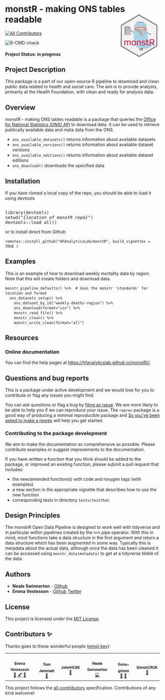 # monstR - making ONS tables readable  <a><img src='man/figures/monstR_2.png' align="right" height="139" /></a>
<!-- ALL-CONTRIBUTORS-BADGE:START - Do not remove or modify this section -->
[![All Contributors](https://img.shields.io/badge/all_contributors-6-orange.svg?style=flat-square)](#contributors-)
<!-- ALL-CONTRIBUTORS-BADGE:END -->

![R-CMD-check](https://github.com/HFAnalyticsLab/Open_data_pipelines/workflows/R-CMD-check/badge.svg)

#### Project Status: in progress
## Project Description

This package is a part of our open-source R pipeline to download and clean public data related to health and social care. The aim is to provide analysts, primarily at the Health Foundation, with clean and ready for analysis data. 

## Overview

monstR - making ONS tables readable is a package that queries the [Office for National Statistics (ONS) API](https://developer.ons.gov.uk/office-for-national-statistics-api/reference) to download data. It can be used to retrieve publically available data and meta data from the ONS.

- `ons_available_datasets()` returns information about available datasets
- `ons_available_versions()` returns information about available dataset versions
- `ons_available_editions()` returns information about available dataset editions
- `ons_download()` downloads the specified data


## Installation


If you have cloned a local copy of the repo, you should be able to load it using devtools

<pre>
<!-- use a pre to allow italics, urrgh -->
library(devtools)
setwd("<i>{location of monstR repo}</i>")
devtools::load_all()
</pre>

or to install direct from Github
```
remotes::install_github("HFAnalyticsLab/monstR", build_vignettes = TRUE )
```

## Examples

This is an example of how to download weekly mortality data by region. Note that this will create folders and download data. 

```
monstr_pipeline_defaults() %>%  # Uses the monstr 'standards' for location and format
  ons_datasets_setup() %>% 
	ons_dataset_by_id("weekly-deaths-region") %>%
	ons_download(format="csv") %>%
	monstr_read_file() %>%  
	monstr_clean() %>%
	monstr_write_clean(format="all")

```

## Resources

### Online documentation

You can find the help pages at <https://hfanalyticslab.github.io/monstR//>.

## Questions and bug reports

This is a package under active development and we would love for you to contribute or flag any issues you might find. 

You can ask questions or flag a bug by [filing an issue](https://github.com/HFAnalyticsLab/monstR/issues). We are more likely to be able to help you if we can reproduce your issue. The `reprex` package is a good way of producing a minimal reproducible package and [So you've been asked to make a reprex](https://www.jessemaegan.com/post/so-you-ve-been-asked-to-make-a-reprex/) will help you get started. 

### Contributing to the package development

We aim to make the documentation as comprehensive as possible. Please contribute examples or suggest improvements to the
documentation.

If you have written a function that you think should be added to the package, or improved an existing function, please submit a pull request that includes:

  - the new/amended function(s) with code and roxygen tags (with examples)
  - a new section in the appropriate vignette that describes how to use
    the new function
  - corresponding tests in directory `tests/testthat`.

## Design Principles

The monstrR Open Data Pipeline is designed to work well with tidyverse and in particular within pipelines created by the `%>%` pipe operator. With this in mind, most functions take a data structure in the first argument and return a data structure which has been augmented in some way. Typically this is metadata about the actual data, although once the data has been cleaned it can be accessed using `monstr_data(metadata)` to get at a tidyverse tibble of the data.


## Authors
* **Neale Swinnerton** -  [Github](https://github.com/sw1nn)
* **Emma Vestesson** -  [Github](https://github.com/emmavestesson) [Twitter](https://twitter.com/Gummifot)

## License

This project is licensed under the [MIT License](https://github.com/HFAnalyticsLab/monstR/blob/master/LICENSE).

## Contributors ✨

Thanks goes to these wonderful people ([emoji key](https://allcontributors.org/docs/en/emoji-key)):

<!-- ALL-CONTRIBUTORS-LIST:START - Do not remove or modify this section -->
<!-- prettier-ignore-start -->
<!-- markdownlint-disable -->
<table>
  <tr>
    <td align="center"><a href="https://emmavestesson.netlify.com/"><img src="https://avatars2.githubusercontent.com/u/31949401?v=4" width="100px;" alt=""/><br /><sub><b>Emma Vestesson</b></sub></a><br /><a href="#ideas-emmavestesson" title="Ideas, Planning, & Feedback">🤔</a> <a href="#content-emmavestesson" title="Content">🖋</a> <a href="https://github.com/HFAnalyticsLab/monstR/commits?author=emmavestesson" title="Documentation">📖</a></td>
    <td align="center"><a href="https://www.strategyunitwm.nhs.uk/"><img src="https://avatars1.githubusercontent.com/u/12023696?v=4" width="100px;" alt=""/><br /><sub><b>Tom Jemmett</b></sub></a><br /><a href="https://github.com/HFAnalyticsLab/monstR/issues?q=author%3Atomjemmett" title="Bug reports">🐛</a></td>
    <td align="center"><a href="https://github.com/JohnHC86"><img src="https://avatars1.githubusercontent.com/u/12610020?v=4" width="100px;" alt=""/><br /><sub><b>JohnHC86</b></sub></a><br /><a href="https://github.com/HFAnalyticsLab/monstR/issues?q=author%3AJohnHC86" title="Bug reports">🐛</a></td>
    <td align="center"><a href="http://sw1nn.com"><img src="https://avatars1.githubusercontent.com/u/373335?v=4" width="100px;" alt=""/><br /><sub><b>Neale Swinnerton</b></sub></a><br /><a href="https://github.com/HFAnalyticsLab/monstR/commits?author=sw1nn" title="Code">💻</a></td>
    <td align="center"><a href="https://github.com/fiona-grimm"><img src="https://avatars1.githubusercontent.com/u/31844347?v=4" width="100px;" alt=""/><br /><sub><b>fiona-grimm</b></sub></a><br /><a href="#ideas-fiona-grimm" title="Ideas, Planning, & Feedback">🤔</a> <a href="#design-fiona-grimm" title="Design">🎨</a></td>
    <td align="center"><a href="https://github.com/SimonCRUK"><img src="https://avatars2.githubusercontent.com/u/58686505?v=4" width="100px;" alt=""/><br /><sub><b>SimonCRUK</b></sub></a><br /><a href="https://github.com/HFAnalyticsLab/monstR/issues?q=author%3ASimonCRUK" title="Bug reports">🐛</a></td>
  </tr>
</table>

<!-- markdownlint-enable -->
<!-- prettier-ignore-end -->
<!-- ALL-CONTRIBUTORS-LIST:END -->

This project follows the [all-contributors](https://github.com/all-contributors/all-contributors) specification. Contributions of any kind welcome!
